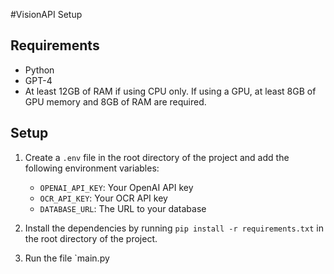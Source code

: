 #VisionAPI Setup
## Requirements
- Python
- GPT-4
- At least 12GB of RAM if using CPU only. If using a GPU, at least 8GB of GPU memory and 8GB of RAM are required.

## Setup
1. Create a `.env` file in the root directory of the project and add the following environment variables:
    - `OPENAI_API_KEY`: Your OpenAI API key
    - `OCR_API_KEY`: Your OCR API key
    - `DATABASE_URL`: The URL to your database

2. Install the dependencies by running `pip install -r requirements.txt` in the root directory of the project.

3. Run the file `main.py